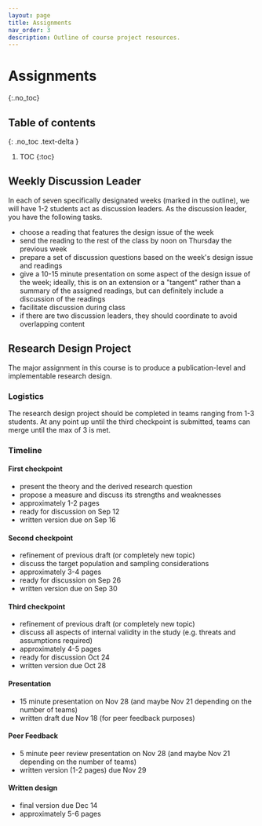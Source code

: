 ```yaml
---
layout: page
title: Assignments
nav_order: 3
description: Outline of course project resources.
---
```


# Assignments
{:.no_toc}

## Table of contents
{: .no_toc .text-delta }

1. TOC
{:toc}

## Weekly Discussion Leader
In each of seven specifically designated weeks (marked in the outline), we will have 1-2 students act as discussion leaders. As the discussion leader, you have the following tasks.
- choose a reading that features the design issue of the week
- send the reading to the rest of the class by noon on Thursday the previous week
- prepare a set of discussion questions based on the week's design issue and readings
- give a 10-15 minute presentation on some aspect of the design issue of the week; ideally, this is on an extension or a "tangent" rather than a summary of the assigned readings, but can definitely include a discussion of the readings
- facilitate discussion during class
- if there are two discussion leaders, they should coordinate to avoid overlapping content

## Research Design Project
The major assignment in this course is to produce a publication-level and implementable research design.

### Logistics
The research design project should be completed in teams ranging from 1-3 students. At any point up until the third checkpoint is submitted, teams can merge until the max of 3 is met.

### Timeline
#### First checkpoint 
- present the theory and the derived research question
- propose a measure and discuss its strengths and weaknesses
- approximately 1-2 pages
- ready for discussion on Sep 12
- written version due on Sep 16

#### Second checkpoint
- refinement of previous draft (or completely new topic)
- discuss the target population and sampling considerations
- approximately 3-4 pages
- ready for discussion on Sep 26
- written version due on Sep 30

#### Third checkpoint
- refinement of previous draft (or completely new topic)
- discuss all aspects of internal validity in the study (e.g. threats and assumptions required)
- approximately 4-5 pages
- ready for discussion Oct 24
- written version due Oct 28

#### Presentation
- 15 minute presentation on Nov 28 (and maybe Nov 21 depending on the number of teams)
- written draft due Nov 18 (for peer feedback purposes)

#### Peer Feedback
- 5 minute peer review presentation on Nov 28 (and maybe Nov 21 depending on the number of teams)
- written version (1-2 pages) due Nov 29

#### Written design
- final version due Dec 14
- approximately 5-6 pages
